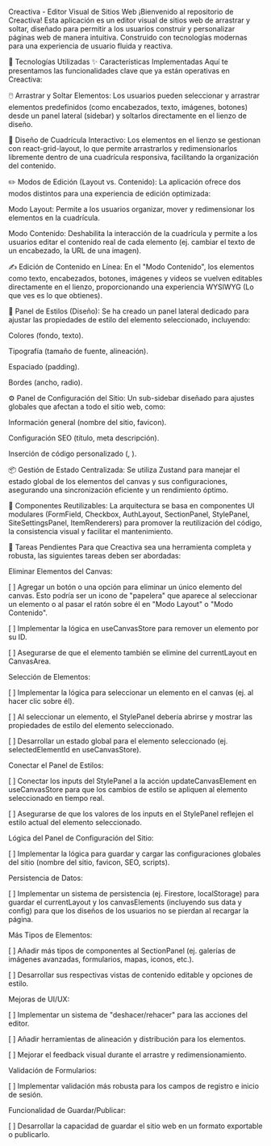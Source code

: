 Creactiva - Editor Visual de Sitios Web
¡Bienvenido al repositorio de Creactiva! Esta aplicación es un editor visual de sitios web de arrastrar y soltar, diseñado para permitir a los usuarios construir y personalizar páginas web de manera intuitiva. Construido con tecnologías modernas para una experiencia de usuario fluida y reactiva.

🚀 Tecnologías Utilizadas
✨ Características Implementadas
Aquí te presentamos las funcionalidades clave que ya están operativas en Creactiva:

🖱️ Arrastrar y Soltar Elementos:
Los usuarios pueden seleccionar y arrastrar elementos predefinidos (como encabezados, texto, imágenes, botones) desde un panel lateral (sidebar) y soltarlos directamente en el lienzo de diseño.

📐 Diseño de Cuadrícula Interactivo:
Los elementos en el lienzo se gestionan con react-grid-layout, lo que permite arrastrarlos y redimensionarlos libremente dentro de una cuadrícula responsiva, facilitando la organización del contenido.

✏️ Modos de Edición (Layout vs. Contenido):
La aplicación ofrece dos modos distintos para una experiencia de edición optimizada:

Modo Layout: Permite a los usuarios organizar, mover y redimensionar los elementos en la cuadrícula.

Modo Contenido: Deshabilita la interacción de la cuadrícula y permite a los usuarios editar el contenido real de cada elemento (ej. cambiar el texto de un encabezado, la URL de una imagen).

✍️ Edición de Contenido en Línea:
En el "Modo Contenido", los elementos como texto, encabezados, botones, imágenes y videos se vuelven editables directamente en el lienzo, proporcionando una experiencia WYSIWYG (Lo que ves es lo que obtienes).

🎨 Panel de Estilos (Diseño):
Se ha creado un panel lateral dedicado para ajustar las propiedades de estilo del elemento seleccionado, incluyendo:

Colores (fondo, texto).

Tipografía (tamaño de fuente, alineación).

Espaciado (padding).

Bordes (ancho, radio).

⚙️ Panel de Configuración del Sitio:
Un sub-sidebar diseñado para ajustes globales que afectan a todo el sitio web, como:

Información general (nombre del sitio, favicon).

Configuración SEO (título, meta descripción).

Inserción de código personalizado (<head>, </body>).

📦 Gestión de Estado Centralizada:
Se utiliza Zustand para manejar el estado global de los elementos del canvas y sus configuraciones, asegurando una sincronización eficiente y un rendimiento óptimo.

🧩 Componentes Reutilizables:
La arquitectura se basa en componentes UI modulares (FormField, Checkbox, AuthLayout, SectionPanel, StylePanel, SiteSettingsPanel, ItemRenderers) para promover la reutilización del código, la consistencia visual y facilitar el mantenimiento.

🚧 Tareas Pendientes
Para que Creactiva sea una herramienta completa y robusta, las siguientes tareas deben ser abordadas:

Eliminar Elementos del Canvas:

[ ] Agregar un botón o una opción para eliminar un único elemento del canvas. Esto podría ser un icono de "papelera" que aparece al seleccionar un elemento o al pasar el ratón sobre él en "Modo Layout" o "Modo Contenido".

[ ] Implementar la lógica en useCanvasStore para remover un elemento por su ID.

[ ] Asegurarse de que el elemento también se elimine del currentLayout en CanvasArea.

Selección de Elementos:

[ ] Implementar la lógica para seleccionar un elemento en el canvas (ej. al hacer clic sobre él).

[ ] Al seleccionar un elemento, el StylePanel debería abrirse y mostrar las propiedades de estilo del elemento seleccionado.

[ ] Desarrollar un estado global para el elemento seleccionado (ej. selectedElementId en useCanvasStore).

Conectar el Panel de Estilos:

[ ] Conectar los inputs del StylePanel a la acción updateCanvasElement en useCanvasStore para que los cambios de estilo se apliquen al elemento seleccionado en tiempo real.

[ ] Asegurarse de que los valores de los inputs en el StylePanel reflejen el estilo actual del elemento seleccionado.

Lógica del Panel de Configuración del Sitio:

[ ] Implementar la lógica para guardar y cargar las configuraciones globales del sitio (nombre del sitio, favicon, SEO, scripts).

Persistencia de Datos:

[ ] Implementar un sistema de persistencia (ej. Firestore, localStorage) para guardar el currentLayout y los canvasElements (incluyendo sus data y config) para que los diseños de los usuarios no se pierdan al recargar la página.

Más Tipos de Elementos:

[ ] Añadir más tipos de componentes al SectionPanel (ej. galerías de imágenes avanzadas, formularios, mapas, iconos, etc.).

[ ] Desarrollar sus respectivas vistas de contenido editable y opciones de estilo.

Mejoras de UI/UX:

[ ] Implementar un sistema de "deshacer/rehacer" para las acciones del editor.

[ ] Añadir herramientas de alineación y distribución para los elementos.

[ ] Mejorar el feedback visual durante el arrastre y redimensionamiento.

Validación de Formularios:

[ ] Implementar validación más robusta para los campos de registro e inicio de sesión.

Funcionalidad de Guardar/Publicar:

[ ] Desarrollar la capacidad de guardar el sitio web en un formato exportable o publicarlo.

